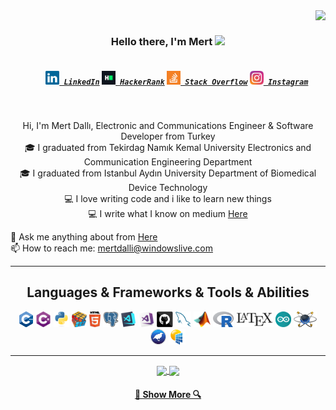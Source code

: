 <img align="right" src="https://visitor-badge.laobi.icu/badge?page_id=mertalidalli">
<br>
<h3 align="center">
  Hello there, I'm Mert <img src="https://raw.githubusercontent.com/iampavangandhi/iampavangandhi/master/gifs/Hi.gif"width="30px">
</h3>
<h5 align="center">
  <code>
    <a href="https://www.linkedin.com/in/mertdalli/" title="LinkedIn Profile"><img width="22" src="https://github.com/mertalidalli/mertalidalli/blob/main/images/linkedin.svg"> LinkedIn</a></code>
  <code><a href="https://www.hackerrank.com/mertdalli" title="HackerRank Profile"><img width="22" src="https://github.com/mertalidalli/mertalidalli/blob/main/images/hackerrank.png"> HackerRank</a></code>
  <code><a href="https://stackexchange.com/users/22312419/mertdalli" title="Stack Overflow Profile"><img width="22" src="https://github.com/mertalidalli/mertalidalli/blob/main/images/stackoverflow.svg"> Stack Overflow</a></code>
  <code><a href="https://www.instagram.com/mertalidalli/" title="Instagram Profile"><img width="22" src="https://github.com/mertalidalli/mertalidalli/blob/main/images/instagram.svg"> Instagram</a></code>
</h5>
<br>
<p align="center">
  Hi, I'm Mert Dallı, Electronic and Communications Engineer & Software Developer from Turkey
  <br>
  🎓 I graduated from Tekirdag Namık Kemal University Electronics and Communication Engineering Department
  <br>
  🎓 I graduated from Istanbul Aydın University Department of Biomedical Device Technology
  <br>
  💻 I love writing code and i like to learn new things
  <br>
  💻 I write what I know on medium <a href="https://medium.com/@mertalidalli" title="Issues">Here</a>
  <br>

  💬 Ask me anything about from <a href="https://www.linkedin.com/in/mertdalli/" title="Issues">Here</a>
  <br>
  📫 How to reach me: <a href="mailto: mertdalli@windowslive.com">mertdalli@windowslive.com</a>
</p>

<hr>

<h2 align="center">Languages & Frameworks & Tools & Abilities</h2>

<p align="center">
  <code><img title="C++" height="25" src="https://github.com/mertalidalli/mertalidalli/blob/main/images/C++.svg"></code>
  <code><img title="C#" height="25" src="https://github.com/mertalidalli/mertalidalli/blob/main/images/cSharp.svg"></code>
  <code><img title="Python" height="25" src="https://github.com/mertalidalli/mertalidalli/blob/main/images/python-original.svg"></code>
  <code><img title="Problem Solving" height="25" src="https://github.com/mertalidalli/mertalidalli/blob/main/images/problemSolving.png"></code>
  <code><img title="HTML5" height="25" src="https://github.com/mertalidalli/mertalidalli/blob/main/images/html5.svg"></code>
  <code><img title="PostgreSQL" height="25" src="https://github.com/mertalidalli/mertalidalli/blob/main/images/postgresql.svg"></code>
  <code><img title="Visual Studio Code" height="25" src="https://github.com/mertalidalli/mertalidalli/blob/main/images/vscode.png"></code>
  <code><img title="Microsoft Visual Studio" height="25" src="https://github.com/mertalidalli/mertalidalli/blob/main/images/visualstudio.png"></code>
  <code><img title="GitHub" height="25" src="https://github.com/mertalidalli/mertalidalli/blob/main/images/github.svg"></code>
  <code><img title="MySQL" height="25" src="https://github.com/mertalidalli/mertalidalli/blob/main/images/mysql.svg"></code>
  <code><img title="MATLAB" height="25" src="https://github.com/mertalidalli/mertalidalli/blob/main/images/Matlab.png"></code>
  <code><img title="R" height="25" src="https://github.com/mertalidalli/mertalidalli/blob/main/images/R.png"></code>
  <code><img title="LaTeX" height="25" src="https://github.com/mertalidalli/mertalidalli/blob/main/images/LaTeX.svg"></code>
  <code><img title="Arduino" height="25" src="https://github.com/mertalidalli/mertalidalli/blob/main/images/arduino.svg"></code>
  <code><img title="Proteus" height="25" src="https://github.com/mertalidalli/mertalidalli/blob/main/images/proteus.png"></code>
  <code><img title="Weka" height="25" src="https://github.com/mertalidalli/mertalidalli/blob/main/images/weka.png"></code>
  <code><img title="PVSyst" height="25" src="https://github.com/mertalidalli/mertalidalli/blob/main/images/PVsyst.png"></code>
</p>

<hr>

<p align=center>
  <a href="https://github.com/mertalidalli/mertalidalli" title="Go to Source">
    <img height=175 align="center" src="https://github-readme-stats.vercel.app/api?username=mertalidalli&show_icons=true&theme=gotham">
  </a>
  <a href="https://github.com/mertalidalli/mertalidalli">
  <img height=175 align="center" src="https://github-readme-stats.vercel.app/api/top-langs/?username=mertalidalli&hide=c%23,powershell,java&title_color=2aa889&text_color=99d1ce&icon_color=2bbc8a&bg_color=0c1014&langs_count=8&layout=compact" />
  </a>
</p>
<h4 align="center">
  <a href=https://github.com/mertalidalli title="Show Repositories">🔎 Show More 🔍</a>
</h4>
